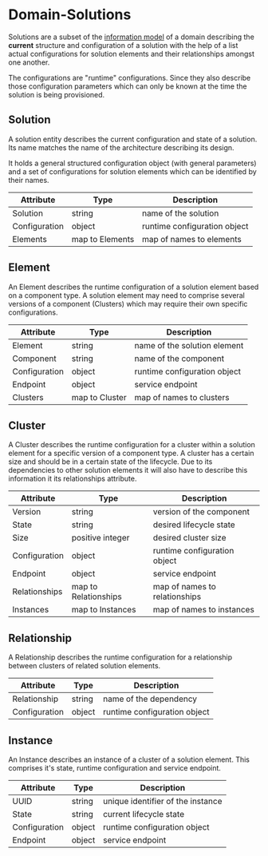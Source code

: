 Domain-Solutions
================

Solutions are a subset of the [information model](./Model.md) of a
domain describing the **current** structure and configuration of a solution
with the help of a list actual configurations for solution elements and their
relationships amongst one another.

The configurations are "runtime" configurations. Since they also
describe those configuration parameters which can only be known at the time the
solution is being provisioned.

Solution
--------

A solution entity describes the current configuration and state of a solution.
Its name matches the name of the architecture describing its design.

It holds a general structured configuration object (with general parameters)
and a set of configurations for solution elements which can be identified by
their names.

| Attribute     | Type            | Description                    |
|---------------|-----------------|--------------------------------|
| Solution      | string          | name of the solution           |
| Configuration | object          | runtime configuration object   |
| Elements      | map to Elements | map of names to elements       |

Element
-------

An Element describes the runtime configuration of a solution element based
on a component type. A solution element may need to comprise several versions of
a component (Clusters) which may require their own specific configurations.

| Attribute     | Type           | Description                  |
|---------------|----------------|------------------------------|
| Element       | string         | name of the solution element |
| Component     | string         | name of the component        |
| Configuration | object         | runtime configuration object |
| Endpoint      | object         | service endpoint             |
| Clusters      | map to Cluster | map of names to clusters     |

Cluster
-------

A Cluster describes the runtime configuration for a cluster within a
solution element for a specific version of a component type.
A cluster has a certain size and should be in a certain state of the lifecycle.
Due to its dependencies to other solution elements it will also have to describe
this information it its relationships attribute.

| Attribute     | Type                 | Description                   |
|---------------|----------------------|-------------------------------|
| Version       | string               | version of the component      |
| State         | string               | desired lifecycle state       |
| Size          | positive integer     | desired cluster size          |
| Configuration | object               | runtime configuration object  |
| Endpoint      | object               | service endpoint              |
| Relationships | map to Relationships | map of names to relationships |
| Instances     | map to Instances     | map of names to instances     |

Relationship
------------

A Relationship describes the runtime configuration for a relationship
between clusters of related solution elements.

| Attribute     | Type   | Description                  |
|---------------|--------|------------------------------|
| Relationship  | string | name of the dependency       |
| Configuration | object | runtime configuration object |

Instance
--------

An Instance describes an instance of a cluster of a solution element.
This comprises it's state, runtime configuration and service endpoint.

| Attribute     | Type                 | Description                       |
|---------------|----------------------|-----------------------------------|
| UUID          | string               | unique identifier of the instance |
| State         | string               | current lifecycle state           |
| Configuration | object               | runtime configuration object      |
| Endpoint      | object               | service endpoint                  |
